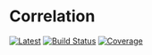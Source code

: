 # Correlation

[![Latest](https://img.shields.io/badge/docs-latest-blue.svg)](https://invenia.pages.invenia.ca/Correlation.jl/)
[![Build Status](https://gitlab.invenia.ca/invenia/Correlation.jl/badges/master/build.svg)](https://gitlab.invenia.ca/invenia/Correlation.jl/commits/master)
[![Coverage](https://gitlab.invenia.ca/invenia/Correlation.jl/badges/master/coverage.svg)](https://gitlab.invenia.ca/invenia/Correlation.jl/commits/master)

